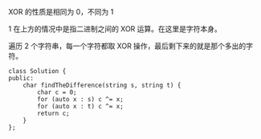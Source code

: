 XOR 的性质是相同为 0，不同为 1

1 在上方的情况中是指二进制之间的 XOR 运算。在这里是字符本身。

遍历 2 个字符串，每一个字符都取 XOR 操作，最后剩下来的就是那个多出的字符。

```
class Solution {
public:
    char findTheDifference(string s, string t) {
        char c = 0;
        for (auto x : s) c ^= x;
        for (auto x : t) c ^= x;
        return c;
    }
};
```
